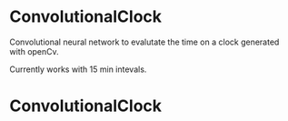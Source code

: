 # ConvolutionalClock


Convolutional neural network to evalutate the time on a clock generated with openCv.

Currently works with 15 min intevals.
# ConvolutionalClock
